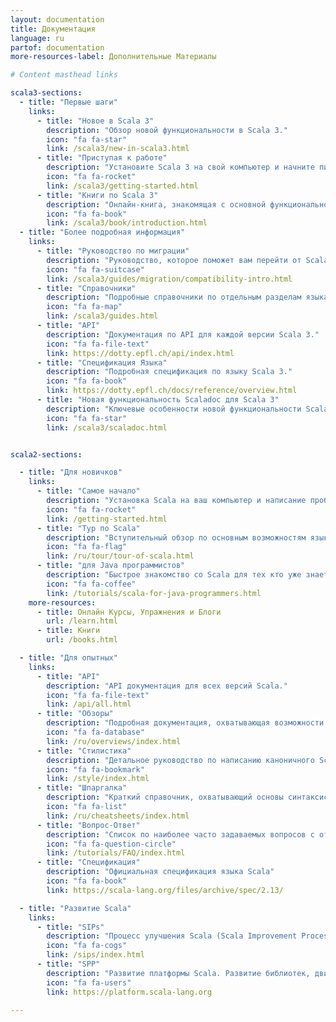 ```yaml
---
layout: documentation
title: Документация
language: ru
partof: documentation
more-resources-label: Дополнительные Материалы

# Content masthead links

scala3-sections:
  - title: "Первые шаги"
    links:
      - title: "Новое в Scala 3"
        description: "Обзор новой функциональности в Scala 3."
        icon: "fa fa-star"
        link: /scala3/new-in-scala3.html
      - title: "Приступая к работе"
        description: "Установите Scala 3 на свой компьютер и начните писать код на Scala!"
        icon: "fa fa-rocket"
        link: /scala3/getting-started.html
      - title: "Книги по Scala 3"
        description: "Онлайн-книга, знакомящая с основной функциональностью языка."
        icon: "fa fa-book"
        link: /scala3/book/introduction.html
  - title: "Более подробная информация"
    links:
      - title: "Руководство по миграции"
        description: "Руководство, которое поможет вам перейти от Scala 2 к Scala 3."
        icon: "fa fa-suitcase"
        link: /scala3/guides/migration/compatibility-intro.html
      - title: "Справочники"
        description: "Подробные справочники по отдельным разделам языка."
        icon: "fa fa-map"
        link: /scala3/guides.html
      - title: "API"
        description: "Документация по API для каждой версии Scala 3."
        icon: "fa fa-file-text"
        link: https://dotty.epfl.ch/api/index.html
      - title: "Спецификация Языка"
        description: "Подробная спецификация по языку Scala 3."
        icon: "fa fa-book"
        link: https://dotty.epfl.ch/docs/reference/overview.html
      - title: "Новая функциональность Scaladoc для Scala 3"
        description: "Ключевые особенности новой функциональности Scaladoc"
        icon: "fa fa-star"
        link: /scala3/scaladoc.html


scala2-sections:

  - title: "Для новичков"
    links:
      - title: "Самое начало"
        description: "Установка Scala на ваш компьютер и написание пробного Scala кода!"
        icon: "fa fa-rocket"
        link: /getting-started.html
      - title: "Тур по Scala"
        description: "Вступительный обзор по основным возможностям языка."
        icon: "fa fa-flag"
        link: /ru/tour/tour-of-scala.html
      - title: "для Java программистов"
        description: "Быстрое знакомство со Scala для тех кто уже знает Java."
        icon: "fa fa-coffee"
        link: /tutorials/scala-for-java-programmers.html
    more-resources:
      - title: Онлайн Курсы, Упражнения и Блоги
        url: /learn.html
      - title: Книги
        url: /books.html

  - title: "Для опытных"
    links:
      - title: "API"
        description: "API документация для всех версий Scala."
        icon: "fa fa-file-text"
        link: /api/all.html
      - title: "Обзоры"
        description: "Подробная документация, охватывающая возможности Scala."
        icon: "fa fa-database"
        link: /ru/overviews/index.html
      - title: "Стилистика"
        description: "Детальное руководство по написанию каноничного Scala кода."
        icon: "fa fa-bookmark"
        link: /style/index.html
      - title: "Шпаргалка"
        description: "Краткий справочник, охватывающий основы синтаксиса Scala."
        icon: "fa fa-list"
        link: /ru/cheatsheets/index.html
      - title: "Вопрос-Ответ"
        description: "Список по наиболее часто задаваемых вопросов с ответами по функционалу Scala"
        icon: "fa fa-question-circle"
        link: /tutorials/FAQ/index.html
      - title: "Спецификация"
        description: "Официальная спецификация языка Scala"
        icon: "fa fa-book"
        link: https://scala-lang.org/files/archive/spec/2.13/

  - title: "Развитие Scala"
    links:
      - title: "SIPs"
        description: "Процесс улучшения Scala (Scala Improvement Process). Эволюция языка и компилятора."
        icon: "fa fa-cogs"
        link: /sips/index.html
      - title: "SPP"
        description: "Развитие платформы Scala. Развитие библиотек, движимое сообществом."
        icon: "fa fa-users"
        link: https://platform.scala-lang.org

---
```


